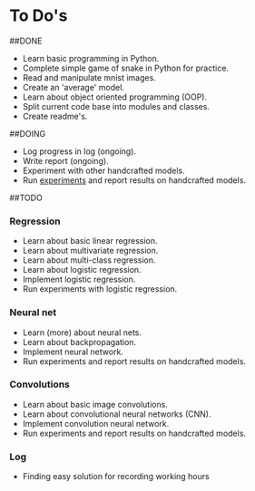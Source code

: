 # To Do's

##DONE
- Learn basic programming in Python.
- Complete simple game of snake in Python for practice.
- Read and manipulate mnist images.
- Create an 'average' model.
- Learn about object oriented programming (OOP).
- Split current code base into modules and classes.
- Create readme's.

##DOING
- Log progress in log (ongoing). 
- Write report (ongoing).
- Experiment with other handcrafted models.
- Run [experiments](experiments.md) and report results on handcrafted models.

##TODO
### Regression
- Learn about basic linear regression.
- Learn about multivariate regression.
- Learn about multi-class regression.
- Learn about logistic regression.
- Implement logistic regression.
- Run experiments with logistic regression.

### Neural net
- Learn (more) about neural nets.
- Learn about backpropagation.
- Implement neural network. 
- Run experiments and report results on handcrafted models.

### Convolutions
- Learn about basic image convolutions.
- Learn about convolutional neural networks (CNN).
- Implement convolution neural network. 
- Run experiments and report results on handcrafted models.

### Log
- Finding easy solution for recording working hours
